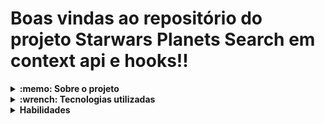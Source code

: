 # Boas vindas ao repositório do projeto Starwars Planets Search em context api e hooks!!


<details>
  <summary>
    <strong>:memo: Sobre o projeto</strong>
  </summary><br>
  
  - Projeto StarWars desenvolvido na Trybe no módulo de Front-End..
  
  - Desenvolver uma aplicação, onde é possivel filtrar as informações dos planetas, consultando os seus nomes, climas, diametros, população e etc.
</details>

<details>
  <summary>
    <strong>:wrench: Tecnologias utilizadas</strong>
  </summary><br>
  
  - JavaScript
  - React
  - HTML
  - CSS
 
</details>

<details>
  <summary>
    <strong>Habilidades</strong>
  </summary><br>
  Neste projeto, foi verificado como:

* Utilizar a _Context API_ do **React** para gerenciar estado.
* Utilizar o _React Hook useState_;
* Utilizar o _React Hook useContext_;
* Utilizar o _React Hook useEffect_;
* Criar _React Hooks_ customizados.
  

